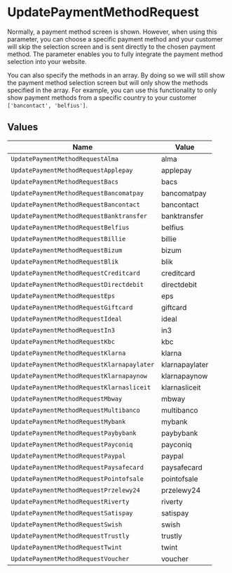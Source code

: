 # UpdatePaymentMethodRequest

Normally, a payment method screen is shown. However, when using this parameter, you can choose a specific payment
method and your customer will skip the selection screen and is sent directly to the chosen payment method. The
parameter enables you to fully integrate the payment method selection into your website.

You can also specify the methods in an array. By doing so we will still show the payment method selection screen
but will only show the methods specified in the array. For example, you can use this functionality to only show
payment methods from a specific country to your customer `['bancontact', 'belfius']`.


## Values

| Name                                       | Value                                      |
| ------------------------------------------ | ------------------------------------------ |
| `UpdatePaymentMethodRequestAlma`           | alma                                       |
| `UpdatePaymentMethodRequestApplepay`       | applepay                                   |
| `UpdatePaymentMethodRequestBacs`           | bacs                                       |
| `UpdatePaymentMethodRequestBancomatpay`    | bancomatpay                                |
| `UpdatePaymentMethodRequestBancontact`     | bancontact                                 |
| `UpdatePaymentMethodRequestBanktransfer`   | banktransfer                               |
| `UpdatePaymentMethodRequestBelfius`        | belfius                                    |
| `UpdatePaymentMethodRequestBillie`         | billie                                     |
| `UpdatePaymentMethodRequestBizum`          | bizum                                      |
| `UpdatePaymentMethodRequestBlik`           | blik                                       |
| `UpdatePaymentMethodRequestCreditcard`     | creditcard                                 |
| `UpdatePaymentMethodRequestDirectdebit`    | directdebit                                |
| `UpdatePaymentMethodRequestEps`            | eps                                        |
| `UpdatePaymentMethodRequestGiftcard`       | giftcard                                   |
| `UpdatePaymentMethodRequestIdeal`          | ideal                                      |
| `UpdatePaymentMethodRequestIn3`            | in3                                        |
| `UpdatePaymentMethodRequestKbc`            | kbc                                        |
| `UpdatePaymentMethodRequestKlarna`         | klarna                                     |
| `UpdatePaymentMethodRequestKlarnapaylater` | klarnapaylater                             |
| `UpdatePaymentMethodRequestKlarnapaynow`   | klarnapaynow                               |
| `UpdatePaymentMethodRequestKlarnasliceit`  | klarnasliceit                              |
| `UpdatePaymentMethodRequestMbway`          | mbway                                      |
| `UpdatePaymentMethodRequestMultibanco`     | multibanco                                 |
| `UpdatePaymentMethodRequestMybank`         | mybank                                     |
| `UpdatePaymentMethodRequestPaybybank`      | paybybank                                  |
| `UpdatePaymentMethodRequestPayconiq`       | payconiq                                   |
| `UpdatePaymentMethodRequestPaypal`         | paypal                                     |
| `UpdatePaymentMethodRequestPaysafecard`    | paysafecard                                |
| `UpdatePaymentMethodRequestPointofsale`    | pointofsale                                |
| `UpdatePaymentMethodRequestPrzelewy24`     | przelewy24                                 |
| `UpdatePaymentMethodRequestRiverty`        | riverty                                    |
| `UpdatePaymentMethodRequestSatispay`       | satispay                                   |
| `UpdatePaymentMethodRequestSwish`          | swish                                      |
| `UpdatePaymentMethodRequestTrustly`        | trustly                                    |
| `UpdatePaymentMethodRequestTwint`          | twint                                      |
| `UpdatePaymentMethodRequestVoucher`        | voucher                                    |
